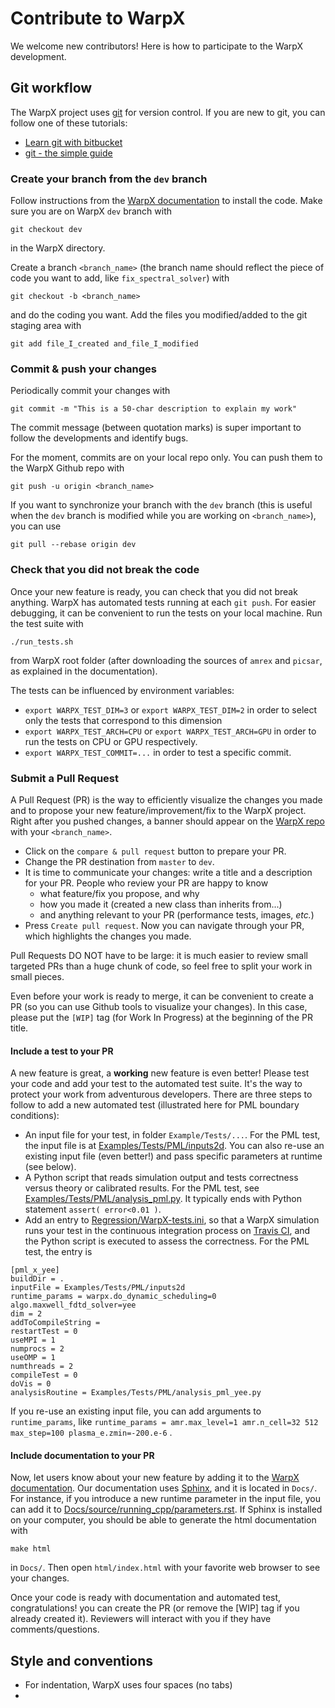 # Contribute to WarpX

We welcome new contributors! Here is how to participate to the WarpX 
development.

## Git workflow

The WarpX project uses [git](https://git-scm.com) for version control. If you 
are new to git, you can follow one of these tutorials:
- [Learn git with bitbucket](https://www.atlassian.com/git/tutorials/learn-git-with-bitbucket-cloud)
- [git - the simple guide](http://rogerdudler.github.io/git-guide/)

### Create your branch from the `dev` branch

Follow instructions from the 
[WarpX documentation](https://ecp-warpx.github.io/doc_versions/dev/building/building.html) 
to install the code. Make sure you are on WarpX `dev` branch with
```
git checkout dev
```
in the WarpX directory.

Create a branch `<branch_name>` (the branch name should reflect the piece 
of code you want to add, like `fix_spectral_solver`) with
```
git checkout -b <branch_name>
```
and do the coding you want. Add the files you modified/added to the git staging 
area with 
```
git add file_I_created and_file_I_modified
```

### Commit & push your changes

Periodically commit your changes with
```
git commit -m "This is a 50-char description to explain my work"
```

The commit message (between quotation marks) is super important to follow the 
developments and identify bugs.

For the moment, commits are on your local repo only. You can push them to 
the WarpX Github repo with
```
git push -u origin <branch_name>
```

If you want to synchronize your branch with the `dev` branch (this is useful 
when the `dev` branch is modified while you are working on `<branch_name>`), 
you can use
```
git pull --rebase origin dev
```

### Check that you did not break the code

Once your new feature is ready, you can check that you did not break anything. 
WarpX has automated tests running at each `git push`. For easier debugging, 
it can be convenient to run the tests on your local machine. Run the test 
suite with
```
./run_tests.sh
```
from WarpX root folder (after downloading the sources of `amrex` and 
`picsar`, as explained in the documentation).

The tests can be influenced by environment variables:
- `export WARPX_TEST_DIM=3` or `export WARPX_TEST_DIM=2` in order to select 
only the tests that correspond to this dimension
- `export WARPX_TEST_ARCH=CPU` or `export WARPX_TEST_ARCH=GPU` in order to 
run the tests on CPU or GPU respectively.
- `export WARPX_TEST_COMMIT=...` in order to test a specific commit.

### Submit a Pull Request

A Pull Request (PR) is the way to efficiently visualize the changes you made 
and to propose your new feature/improvement/fix to the WarpX project. 
Right after you pushed changes, a banner should appear on the 
[WarpX repo](https://github.com/ECP-WarpX/WarpX) with your `<branch_name>`. 
- Click on the `compare & pull request` button to prepare your PR. 
- Change the PR destination from `master` to `dev`. 
- It is time to communicate your changes: write a title and a description for 
your PR. People who review your PR are happy to know
  * what feature/fix you propose, and why
  * how you made it (created a new class than inherits from...)
  * and anything relevant to your PR (performance tests, images, *etc.*)
- Press `Create pull request`. Now you can navigate through your PR, which 
highlights the changes you made.

Pull Requests DO NOT have to be large: it is much easier to review small 
targeted PRs than a huge chunk of code, so feel free to split your work 
in small pieces.

Even before your work is ready to merge, it can be convenient to create a PR 
(so you can use Github tools to visualize your changes). In this case, please 
put the `[WIP]` tag (for Work In Progress) at the beginning of the PR title.

#### Include a test to your PR

A new feature is great, a **working** new feature is even better! Please test 
your code and add your test to the automated test suite. It's the way to 
protect your work from adventurous developers. There are three steps to follow 
to add a new automated test (illustrated here for PML boundary conditions):
- An input file for your test, in folder `Example/Tests/...`. For the PML 
test, the input file is at 
[Examples/Tests/PML/inputs2d](./Examples/Tests/PML/inputs2d). You can also 
re-use an existing input file (even better!) and pass specific parameters at 
runtime (see below).
- A Python script that reads simulation output and tests correctness versus 
theory or calibrated results. For the PML test, see
[Examples/Tests/PML/analysis_pml.py](/Examples/Tests/PML/analysis_pml.py). 
It typically ends with Python statement `assert( error<0.01 )`.
- Add an entry to [Regression/WarpX-tests.ini](./Regression/WarpX-tests.ini), 
so that a WarpX simulation runs your test in the continuous integration 
process on [Travis CI](https://docs.travis-ci.com/user/tutorial/), and the 
Python script is executed to assess the correctness. For the PML test, the 
entry is
```
[pml_x_yee]
buildDir = .
inputFile = Examples/Tests/PML/inputs2d
runtime_params = warpx.do_dynamic_scheduling=0 algo.maxwell_fdtd_solver=yee
dim = 2
addToCompileString =
restartTest = 0
useMPI = 1
numprocs = 2
useOMP = 1
numthreads = 2
compileTest = 0
doVis = 0
analysisRoutine = Examples/Tests/PML/analysis_pml_yee.py
```
If you re-use an existing input file, you can add arguments to 
`runtime_params`, like 
`runtime_params = amr.max_level=1 amr.n_cell=32 512 max_step=100 plasma_e.zmin=-200.e-6`
.

#### Include documentation to your PR

Now, let users know about your new feature by adding it to the 
[WarpX documentation](https://ecp-warpx.github.io). Our documentation uses 
[Sphinx](http://www.sphinx-doc.org/en/master/usage/quickstart.html), and it is 
located in `Docs/`. For instance, if you introduce a new runtime parameter in 
the input file, you can add it to 
[Docs/source/running_cpp/parameters.rst](Docs/source/running_cpp/parameters.rst).
If Sphinx is installed on your computer, you should be able to generate the 
html documentation with
```
make html
```
in `Docs/`. Then open `html/index.html` with your favorite web browser to see 
your changes.

Once your code is ready with documentation and automated test, 
congratulations! you can create the PR (or remove the [WIP] tag if you already 
created it). Reviewers will interact with you if they have comments/questions.

## Style and conventions
- For indentation, WarpX uses four spaces (no tabs)
- 